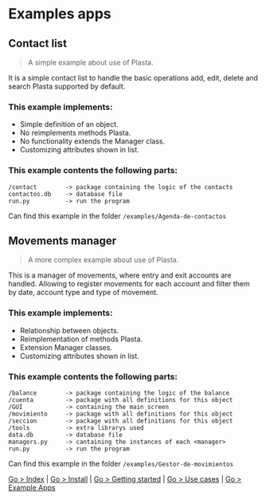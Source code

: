 
# Examples apps

## Contact list

> A simple example about use of Plasta.

It is a simple contact list to handle the basic operations add, edit, delete and search Plasta supported by default.

### This example implements:

- Simple definition of an object.
- No reimplements methods Plasta.
- No functionality extends the Manager class.
- Customizing attributes shown in list.

### This example contents the following parts:

	/contact        -> package containing the logic of the contacts
	contactos.db    -> database file
	run.py          -> run the program

Can find this example in the folder `/examples/Agenda-de-contactos`

## Movements manager

> A more complex example about use of Plasta.

This is a manager of movements, where entry and exit accounts are handled. Allowing to register movements for each account and filter them by date, account type and type of movement.

### This example implements:

- Relationship between objects.
- Reimplementation of methods Plasta.
- Extension Manager classes.
- Customizing attributes shown in list.

### This example contents the following parts:

	/balance        -> package containing the logic of the balance
	/cuenta         -> package with all definitions for this object
	/GUI            -> containing the main screen
	/movimiento     -> package with all definitions for this object
	/seccion        -> package with all definitions for this object
	/tools          -> extra librarys used
	data.db         -> database file
	managers.py     -> cantaining the instances of each <manager>
	run.py          -> run the program

Can find this example in the folder  `/examples/Gestor-de-movimientos`

[Go > Index](https://github.com/informaticameg/Plasta/blob/master/doc/en/index.md) | [Go > Install](https://github.com/informaticameg/Plasta/blob/master/doc/en/install.md) | [Go > Getting started](https://github.com/informaticameg/Plasta/blob/master/doc/en/getting_started.md) | [Go > Use cases](https://github.com/informaticameg/plasta/blob/master/doc/en/uses_cases.md) | [Go > Example Apps](https://github.com/informaticameg/plasta/blob/master/doc/en/example_apps.md)